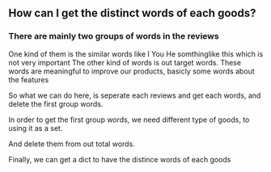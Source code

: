 ## How can I get the distinct words of each goods?
### There are mainly two groups of words in the reviews

One kind of them is the similar words like I You He somthinglike this which is not very important
The other kind of words is out target words.
These words are meaningful to improve our products, basicly some words about the features

So what we can do here, is seperate each reviews and get each words, and delete the first group words.

In order to get the first group words, we need different type of goods, to using it as a set.

And delete them from out total words.

Finally, we can get a dict to have the distince words of each goods